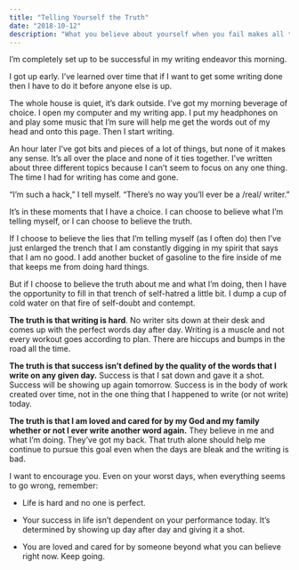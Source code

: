 ```yaml
---
title: "Telling Yourself the Truth"
date: "2018-10-12"
description: "What you believe about yourself when you fail makes all the difference."
---
```


I’m completely set up to be successful in my writing endeavor this morning.

I got up early. I’ve learned over time that if I want to get some writing done then I have to do it before anyone else is up.

The whole house is quiet, it’s dark outside. I’ve got my morning beverage of choice. I open my computer and my writing app. I put my headphones on and play some music that I’m sure will help me get the words out of my head and onto this page. Then I start writing.

An hour later I’ve got bits and pieces of a lot of things, but none of it makes any sense. It’s all over the place and none of it ties together. I’ve written about three different topics because I can’t seem to focus on any one thing. The time I had for writing has come and gone.

“I’m such a hack,” I tell myself. “There’s no way you’ll ever be a /real/ writer.”

It’s in these moments that I have a choice. I can choose to believe what I’m telling myself, or I can choose to believe the truth.

If I choose to believe the lies that I’m telling myself (as I often do) then I’ve just enlarged the trench that I am constantly digging in my spirit that says that I am no good. I add another bucket of gasoline to the fire inside of me that keeps me from doing hard things.

But if I choose to believe the truth about me and what I’m doing, then I have the opportunity to fill in that trench of self-hatred a little bit. I dump a cup of cold water on that fire of self-doubt and contempt.

**The truth is that writing is hard**. No writer sits down at their desk and comes up with the perfect words day after day. Writing is a muscle and not every workout goes according to plan. There are hiccups and bumps in the road all the time.

**The truth is that success isn’t defined by the quality of the words that I write on any given day.** Success is that I sat down and gave it a shot. Success will be showing up again tomorrow. Success is in the body of work created over time, not in the one thing that I happened to write (or not write) today.

**The truth is that I am loved and cared for by my God and my family whether or not I ever write another word again.** They believe in me and what I’m doing. They’ve got my back. That truth alone should help me continue to pursue this goal even when the days are bleak and the writing is bad.

I want to encourage you. Even on your worst days, when everything seems to go wrong, remember:

- Life is hard and no one is perfect.

- Your success in life isn’t dependent on your performance today. It’s determined by showing up day after day and giving it a shot.

- You are loved and cared for by someone beyond what you can believe right now. Keep going.
